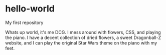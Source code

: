# hello-world
My first repository

Whats up world, it's me DCG. I mess around with flowers, CSS, and playing the piano. 
I have a decent collection of dried flowers, a sweet Dragonball-Z website, and 
I can play the original Star Wars theme on the piano with my feet.

